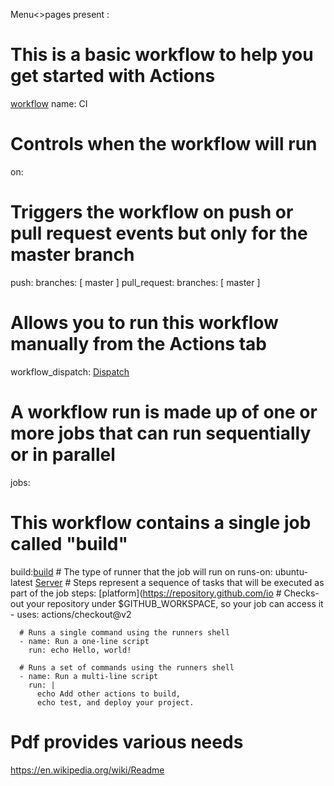 Menu<>pages
present : 
# This is a basic workflow to help you get started with Actions
[workflow](workflow.json)
name: CI

# Controls when the workflow will run
on:
  # Triggers the workflow on push or pull request events but only for the master branch
  push:
    branches: [ master ]
  pull_request:
    branches: [ master ]

  # Allows you to run this workflow manually from the Actions tab
  workflow_dispatch:
[Dispatch](https://w3g.com/Dispatch)
# A workflow run is made up of one or more jobs that can run sequentially or in parallel
jobs:
  # This workflow contains a single job called "build"
  build:[build](https://w3g.com)
    # The type of runner that the job will run on
    runs-on: ubuntu-latest
  [Server](https://ubuntu.com)
    # Steps represent a sequence of tasks that will be executed as part of the job
    steps:
  [platform](https://repository.github.com/io
      # Checks-out your repository under $GITHUB_WORKSPACE, so your job can access it
      - uses: actions/checkout@v2

      # Runs a single command using the runners shell
      - name: Run a one-line script
        run: echo Hello, world!

      # Runs a set of commands using the runners shell
      - name: Run a multi-line script
        run: |
          echo Add other actions to build,
          echo test, and deploy your project.

# Pdf provides various needs
https://en.wikipedia.org/wiki/Readme
